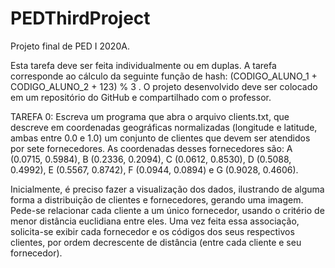 # PEDThirdProject
Projeto final de PED I 2020A.

Esta tarefa deve ser feita individualmente ou em duplas. A tarefa corresponde ao cálculo da seguinte função de hash: (CODIGO_ALUNO_1 + CODIGO_ALUNO_2 + 123) % 3 . O projeto desenvolvido deve ser colocado em um repositório do GitHub e compartilhado com o professor.



TAREFA 0: Escreva um programa que abra o arquivo clients.txt, que descreve em coordenadas geográficas normalizadas (longitude e latitude, ambas entre 0.0 e 1.0) um conjunto de clientes que devem ser atendidos por sete fornecedores. As coordenadas desses fornecedores são: A (0.0715, 0.5984), B (0.2336, 0.2094), C (0.0612, 0.8530), D (0.5088, 0.4992), E (0.5567, 0.8742), F (0.0944, 0.0894) e G (0.9028, 0.4606).

Inicialmente, é preciso fazer a visualização dos dados, ilustrando de alguma forma a distribuição de clientes e fornecedores, gerando uma imagem. Pede-se relacionar cada cliente a um único fornecedor, usando o critério de menor distância euclidiana entre eles. Uma vez feita essa associação, solicita-se exibir cada fornecedor e os códigos dos seus respectivos clientes, por ordem decrescente de distância (entre cada cliente e seu fornecedor).
